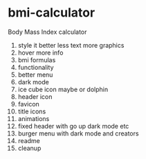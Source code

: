 # bmi-calculator
Body Mass Index calculator




1. style it better less text more graphics
3. hover more info
4. bmi formulas
5. functionality
6. better menu
7. dark mode
8. ice cube icon maybe or dolphin
9. header icon
12. favicon
13. title icons
14. animations
15. fixed header with go up dark mode etc
16. burger menu with dark mode and creators
10. readme
11. cleanup
